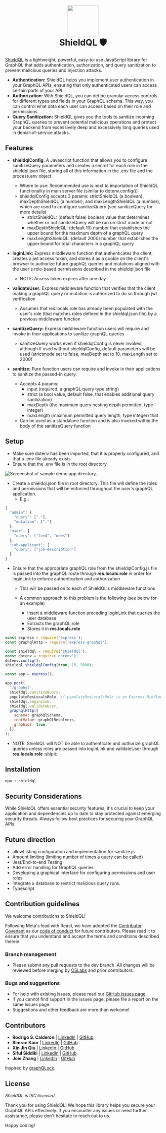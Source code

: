 <h1 align="center">
  <img width="100"  src="./assets/shieldQL.png">
  <br>ShieldQL 🛡️</br>
</h1>

[ShieldQL](https://www.shieldql.com) is a lightweight, powerful, easy-to-use JavaScript library for GraphQL that adds authentication, authorization, and query sanitization to prevent malicious queries and injection attacks.

- **Authentication:** ShieldQL helps you implement user authentication in your GraphQL APIs, ensuring that only authenticated users can access certain parts of your API.
- **Authorization:** With ShieldQL, you can define granular access controls for different types and fields in your GraphQL schema. This way, you can control what data each user can access based on their role and permissions.
- **Query Sanitization:** ShieldQL gives you the tools to sanitize incoming GraphQL queries to prevent potential malicious operations and protect your backend from excessively deep and excessively long queries used in denial-of-service attacks.

## Features

- **shieldqlConfig:** A Javascript function that allows you to configure sanitizeQuery parameters and creates a secret for each role in the shieldql.json file, storing all of this information in the .env file and the process.env object

  - Where to use: Recommended use is next to importation of ShieldQL functionality in main server file (similar to dotenv.config())
  - shieldqlConfig accepts 3 params: strictShieldQL (a boolean), maxDepthShieldQL (a number), and maxLengthShieldQL (a number), which are used to configure sanitizeQuery (see sanitizeQuery for more details)
    - strictShieldQL: (default false) boolean value that determines whether or not sanitizeQuery will be run on strict mode or not
    - maxDepthShieldQL: (default 10) number that establishes the upper bound for the maximum depth of a graphQL query
    - maxLengthShieldQL: (default 2000) number that establishes the upper bound for total characters in a graphQL query

- **loginLink:** Express middleware function that authenticates the client, creates a jwt access token, and stores it as a cookie on the client's browser to authorize future graphQL queries and mutations aligned with the user's role-based permissions described in the shieldql.json file

  - NOTE: Access token expires after one day

- **validateUser:** Express middleware function that verifies that the client making a graphQL query or mutation is authorized to do so through jwt verification

  - Assumes that res.locals.role has already been populated with the user's role (that matches roles defined in the shieldql.json file) by a previous middleware function

- **sanitizeQuery:** Express middleware function users will require and invoke in their applications to sanitize graphQL queries

  - sanitizeQuery works even if shieldqlConfig is never invoked, although if used without shieldqlConfig, default parameters will be used (strictmode set to false, maxDepth set to 10, maxLength set to 2000)

- **sanitize:** Pure function users can require and invoke in their applications to sanitize the passed-in query.
  - Accepts 4 params:
    - input (required, a graphQL query type string)
    - strict (a bool value, default false, that enables additional query sanitization)
    - maxDepth (the maximum query nesting depth permitted, type integer)
    - maxLength (maximum permitted query length, type integer) that
  - Can be used as a standalone function and is also invoked within the body of the sanitizeQuery function

## Setup

- Make sure dotenv has been imported, that it is properly configured, and that a .env file already exists
- Ensure that the .env file is in the root directory

![Screenshot of sample demo app directory.](assets/sample_directory2.png)

- Create a shieldql.json file in root directory. This file will define the roles and permissions that will be enforced throughout the user's graphQL application.
  - E.g.:

```javascript
{
  "admin": {
    "query": ["."],
    "mutation": ["."]
  },
  "user": {
    "query": ["feed", "news"]
  },
  "job-applicant": {
    "query": ["job-description"]
  }
}
```

- Ensure that the appropriate graphQL role from the shieldqlConfig.js file is passed into the graphQL route through **res.locals.role** in order for loginLink to enforce authentication and authorization

  - This will be passed on to each of ShieldQL's middleware functions
  - A common approach to this problem is the following (see below for an example)

    - Insert a middleware function preceding loginLink that queries the user database
    - Extracts the graphQL role
    - Stores it in **res.locals.role**

```javascript
const express = require('express');
const graphqlHttp = require('express-graphql');

const shieldql = require('shieldql');
const dotenv = require('dotenv');
dotenv.config();
shieldql.shieldqlConfig(true, 15, 5000);

const app = express();

app.post(
  '/graphql',
  shieldql.sanitizeQuery,
  populateResLocalsRole, // populateResLocalsRole is an Express Middleware function that populates res.locals.role with the user's graphql.json role
  shieldql.loginLink,
  shieldql.validateUser,
  graphqlHttp({
    schema: graphQlSchema,
    rootValue: graphQlResolvers,
    graphiql: true,
  })
);
```

- NOTE: ShieldQL will NOT be able to authenticate and authorize graphQL queries unless roles are passed into loginLink and validateUser through **res.locals.role** :shipit:

## Installation

```javascript
npm i shieldql
```

## Security Considerations

While ShieldQL offers essential security features, it's crucial to keep your application and dependencies up to date to stay protected against emerging security threats. Always follow best practices for securing your GraphQL APIs.

## Future direction

- allowListing configuration and implementation for sanitize.js
- Amount limiting (limiting number of times a query can be called)
- Jest/End-to-end Testing
- Add error handling for GraphQL queries
- Developing a graphical interface for configuring permissions and user roles
- Integrate a database to restrict malicious query runs.
- Typescript

## Contribution guidelines

We welcome contributions to ShieldQL!

Following Meta's lead with React, we have adopted the [Contributor Covenant](https://www.contributor-covenant.org/) as our [code of conduct](CODE_OF_CONDUCT.md) for future contributors. Please read it to ensure that you understand and accept the terms and conditions described therein.

### Branch management

- Please submit any pull requests to the dev branch. All changes will be reviewed before merging by [OSLabs](https://www.opensourcelabs.io/) and prior contributors.

### Bugs and suggestions

- For help with existing issues, please read our [GitHub issues page](https://github.com/oslabs-beta/ShieldQL/issues)
- If you cannot find support in the issues page, please file a report on the same issues page.
- Suggestions and other feedback are more than welcome!

## Contributors

- **Rodrigo S. Calderon** | [LinkedIn](https://www.linkedin.com/in/rodrigosamourcalderon/) | [GitHub](https://github.com/rscalderon)
- **Simran Kaur** | [LinkedIn](https://www.linkedin.com/in/simran-kaur-nyc/) | [GitHub](https://github.com/simk209)
- **Xin Jin Qiu** | [LinkedIn](https://www.linkedin.com/in/xinjinqiu/) | [GitHub](https://github.com/xjqiu28)
- **Siful Siddiki** | [LinkedIn](https://www.linkedin.com/in/siful-siddiki/) | [GitHub](https://github.com/sifulsidd)
- **Joie Zhang** | [LinkedIn](https://www.linkedin.com/in/joie-zhang/) | [GitHub](https://github.com/joie-zhang)

Inspired by [graphQLock](https://github.com/oslabs-beta/graphQLock).

## License

_ShieldQL is ISC licensed._

Thank you for using ShieldQL! We hope this library helps you secure your GraphQL APIs effectively. If you encounter any issues or need further assistance, please don't hesitate to reach out to us.

Happy coding!
